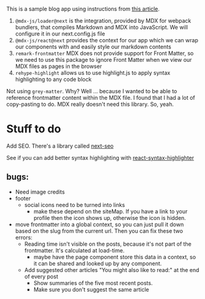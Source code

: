 This is a sample blog app using instructions from [this article](https://blog.logrocket.com/create-next-js-mdx-blog/).

1. `@mdx-js/loader@next` is the integration, provided by MDX for webpack bundlers, that compiles Markdown and MDX into JavaScript. We will configure it in our next.config.js file
2. `@mdx-js/react@next` provides the context for our app which we can wrap our components with and easily style our markdown contents
3. `remark-frontmatter` MDX does not provide support for Front Matter, so we need to use this package to ignore Front Matter when we view our MDX files as pages in the browser
4. `rehype-highlight` allows us to use highlight.js to apply syntax highlighting to any code block

Not using `grey-matter`. Why? Well ... because I wanted to be able to reference frontmatter content within the MDX file. I found that I had a lot of copy-pasting to do. MDX really doesn't need this library. So, yeah.

# Stuff to do

Add SEO. There's a library called [next-seo](https://www.npmjs.com/package/next-seo)

See if you can add better syntax highlighting with [react-syntax-highlighter](https://github.com/react-syntax-highlighter/react-syntax-highlighter)

## bugs:

- Need image credits
- footer
  - social icons need to be turned into links
    - make these depend on the siteMap. If you have a link to your profile then the icon shows up, otherwise the icon is hidden.
- move frontmatter into a global context, so you can just pull it down based on the slug from the current url. Then you can fix these two errors:
  - Reading time isn't visible on the posts, because it's not part of the frontmatter. It's calculated at load-time.
    - maybe have the page component store this data in a context, so it can be shared and looked up by any component.
  - Add suggested other articles "You might also like to read:" at the end of every post
    - Show summaries of the five most recent posts.
    - Make sure you don't suggest the same article
